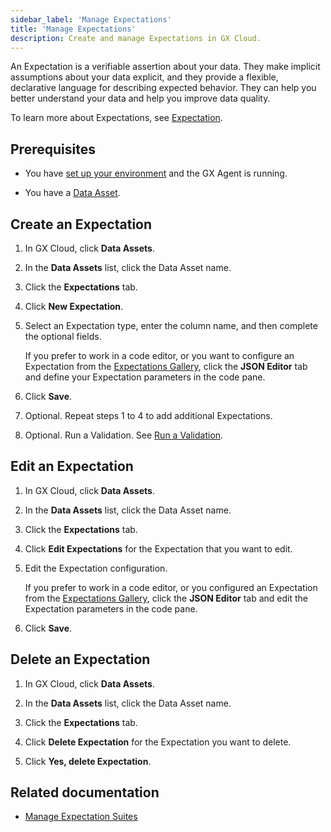 ```yaml
---
sidebar_label: 'Manage Expectations'
title: 'Manage Expectations'
description: Create and manage Expectations in GX Cloud.
---
```


An Expectation is a verifiable assertion about your data. They make implicit assumptions about your data explicit, and they provide a flexible, declarative language for describing expected behavior. They can help you better understand your data and help you improve data quality.

To learn more about Expectations, see [Expectation](../../terms/expectation.md).

## Prerequisites

- You have [set up your environment](../set_up_gx_cloud.md) and the GX Agent is running. 

- You have a [Data Asset](/docs/cloud/data_assets/manage_data_assets#create-a-data-asset).

## Create an Expectation

1. In GX Cloud, click **Data Assets**.

2. In the **Data Assets** list, click the Data Asset name.

3. Click the **Expectations** tab.

4. Click **New Expectation**.

5. Select an Expectation type, enter the column name, and then complete the optional fields.

    If you prefer to work in a code editor, or you want to configure an Expectation from the [Expectations Gallery](https://greatexpectations.io/expectations/), click the **JSON Editor** tab and define your Expectation parameters in the code pane.

6. Click **Save**.

7. Optional. Repeat steps 1 to 4 to add additional Expectations.

8. Optional. Run a Validation. See [Run a Validation](/docs/cloud/validations/manage_validations#run-a-validation).

## Edit an Expectation

1. In GX Cloud, click **Data Assets**.

2. In the **Data Assets** list, click the Data Asset name.

3. Click the **Expectations** tab.

4. Click **Edit Expectations** for the Expectation that you want to edit.

5. Edit the Expectation configuration.

    If you prefer to work in a code editor, or you configured an Expectation from the [Expectations Gallery](https://greatexpectations.io/expectations/), click the **JSON Editor** tab and edit the Expectation parameters in the code pane.

6. Click **Save**.

## Delete an Expectation

1. In GX Cloud, click **Data Assets**.

2. In the **Data Assets** list, click the Data Asset name.

3. Click the **Expectations** tab.

4. Click **Delete Expectation** for the Expectation you want to delete. 

5. Click **Yes, delete Expectation**. 

## Related documentation

- [Manage Expectation Suites](../expectation_suites/manage_expectation_suites.md)